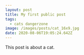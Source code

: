```yaml
---
layout: post
title: My first public post
tags:
  - cats dangerzone
image: /images/posts/cat_16x9.jpg
date: 2020-08-06T19:05:24.642Z
---
```

This post is about a cat.